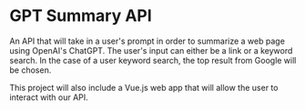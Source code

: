 # GPT Summary API

An API that will take in a user's prompt in order to summarize a web page using OpenAI's ChatGPT. The user's input can either be a link or a keyword search. In the case of a user keyword search, the top result from Google will be chosen.

This project will also include a Vue.js web app that will allow the user to interact with our API.